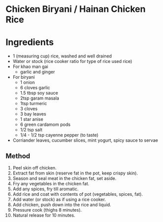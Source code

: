 # Chicken Biryani / Hainan Chicken Rice

# Ingredients
- 1 (measuring cup) rice, washed and well drained
- Water or stock (rice cooker ratio for type of rice used rice)
- For khao man gai
  - garlic and ginger
- For biryani
  - 1 onion
  - 6 cloves garlic
  - 1.5 tbsp soy sauce
  - 2tsp garam masala
  - 1tsp turmeric
  - 3 cloves
  - 3 bay leaves
  - 1 star anise
  - 6 green cardamom pods
  - 1/2 tsp salt
  - 1/4 - 1/2 tsp cayenne pepper (to taste)
- Corriander leaves, cucumber slices, mint yogurt, spicy sauce to servae

## Method

1. Peel skin off chicken.
1. Extract fat from skin (reserve fat in the pot, keep crispy skin).
1. Season and seal meat in the chicken fat, set aside.
1. Fry any vegetables in the chicken fat.
1. Add any spices, fry till aromatic.
1. Add rice and coat with contents of pot (vegetables, spices, fat).
1. Add water (or stock) as if using a rice cooker.
1. Add chicken, push down into the rice and liquid.
1. Pressure cook (thighs 8 minutes).
1. Natural release for 10 minutes.

